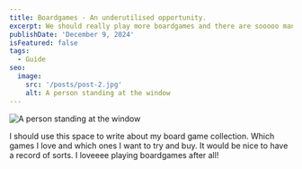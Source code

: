 ```yaml
---
title: Boardgames - An underutilised opportunity.
excerpt: We should really play more boardgames and there are sooooo many out there to try.
publishDate: 'December 9, 2024'
isFeatured: false
tags:
  - Guide
seo:
  image:
    src: '/posts/post-2.jpg'
    alt: A person standing at the window
---
```


![A person standing at the window](/posts/post-2.jpg)

I should use this space to write about my board game collection. Which games I love and which ones I want to try and buy. It would be nice to have a record of sorts. I loveeee playing boardgames after all!